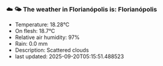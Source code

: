 ### ☁️ 🌤️  The weather in Florianópolis is: Florianópolis

- Temperature: 18.28°C
- On flesh: 18.7°C
- Relative air humidity: 97%
- Rain: 0.0 mm
- Description: Scattered clouds
- last updated: 2025-09-20T05:15:51.488523
